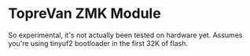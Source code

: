 # TopreVan ZMK Module

So experimental, it's not actually been tested on hardware yet. Assumes you're using tinyuf2 bootloader in the first 32K of flash.
